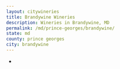 ```yaml
---
layout: citywineries
title: Brandywine Wineries
description: Wineries in Brandywine, MD
permalink: /md/prince-georges/brandywine/
state: md
county: prince georges
city: brandywine
---
```

-
